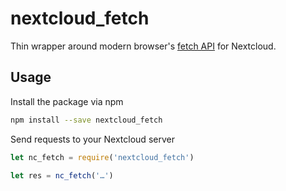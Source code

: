 # nextcloud_fetch
Thin wrapper around modern browser's [fetch API](https://developer.mozilla.org/en-US/docs/Web/API/Fetch_API) for Nextcloud.

## Usage

Install the package via npm
```bash
npm install --save nextcloud_fetch
```

Send requests to your Nextcloud server
```js
let nc_fetch = require('nextcloud_fetch')

let res = nc_fetch('…')
```
